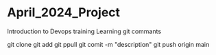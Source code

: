 # April_2024_Project
Introduction to Devops training
Learning git commants

git clone
git add
git ppull
git comit -m "description"
git push origin main